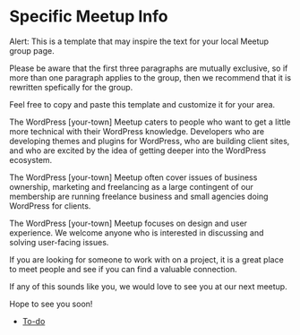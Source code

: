 # Specific Meetup Info

Alert: This is a template that may inspire the text for your local Meetup group page.

Please be aware that the first three paragraphs are mutually exclusive, so if more than one paragraph applies to the group, then we recommend that it is rewritten spefically for the group.

Feel free to copy and paste this template and customize it for your area.

The WordPress \[your-town\] Meetup caters to people who want to get a little more technical with their WordPress knowledge. Developers who are developing themes and plugins for WordPress, who are building client sites, and who are excited by the idea of getting deeper into the WordPress ecosystem.

The WordPress \[your-town\] Meetup often cover issues of business ownership, marketing and freelancing as a large contingent of our membership are running freelance business and small agencies doing WordPress for clients.

The WordPress \[your-town\] Meetup focuses on design and user experience. We welcome anyone who is interested in discussing and solving user-facing issues.

If you are looking for someone to work with on a project, it is a great place to meet people and see if you can find a valuable connection.

If any of this sounds like you, we would love to see you at our next meetup.

Hope to see you soon!

*   [To-do](# "To-do")